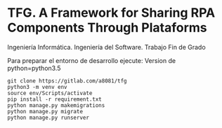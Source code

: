 # TFG. A Framework for Sharing RPA Components Through Plataforms​

Ingeniería Informática. Ingeniería del Software. Trabajo Fin de Grado

Para preparar el entorno de desarrollo ejecute:
Version de python=python3.5
```
git clone https://gitlab.com/a8081/tfg
python3 -m venv env
source env/Scripts/activate
pip install -r requirement.txt
python manage.py makemigrations
python manage.py migrate
python manage.py runserver
```